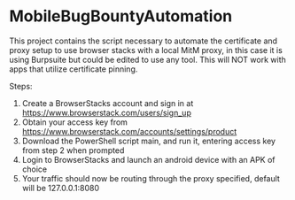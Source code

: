 # MobileBugBountyAutomation
This project contains the script necessary to automate the certificate and proxy setup to use browser stacks with a local MitM proxy, in this case it is using Burpsuite but could be edited to use any tool.
This will NOT work with apps that utilize certificate pinning.

Steps:
1. Create a BrowserStacks account and sign in at https://www.browserstack.com/users/sign_up
2. Obtain your access key from https://www.browserstack.com/accounts/settings/product
3. Download the PowerShell script main, and run it, entering access key from step 2 when prompted
4. Login to BrowserStacks and launch an android device with an APK of choice
5. Your traffic should now be routing through the proxy specified, default will be 127.0.0.1:8080
